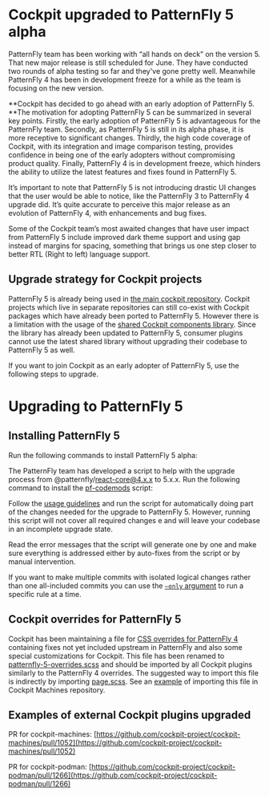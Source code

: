 # **Cockpit upgraded to PatternFly 5 alpha**

PatternFly team has been working with “all hands on deck” on the version 5. That new major release is still scheduled for June. They have conducted two rounds of alpha testing so far and they've gone pretty well. Meanwhile PatternFly 4 has been in development freeze for a while as the team is focusing on the new version.

**Cockpit has decided to go ahead with an early adoption of PatternFly 5. **The motivation for adopting PatternFly 5 can be summarized in several key points. Firstly, the early adoption of PatternFly 5 is advantageous for the PatternFly team. Secondly, as PatternFly 5 is still in its alpha phase, it is more receptive to significant changes. Thirdly, the high code coverage of Cockpit, with its integration and image comparison testing, provides confidence in being one of the early adopters without compromising product quality. Finally, PatternFly 4 is in development freeze, which hinders the ability to utilize the latest features and fixes found in PatternFly 5.

It’s important to note that PatternFly 5 is not introducing drastic UI changes that the user would be able to notice, like the PatternFly 3 to PatternFly 4 upgrade did. It’s quite accurate to perceive this major release as an evolution of PatternFly 4, with enhancements and bug fixes.

Some of the Cockpit team’s most awaited changes that have user impact from PatternFly 5 include improved dark theme support and using gap instead of margins for spacing, something that brings us one step closer to better RTL (Right to left) language support.


## **Upgrade strategy for Cockpit projects**

PatternFly 5 is already being used in [the main cockpit repository](https://github.com/cockpit-project/cockpit/). Cockpit projects  which live in separate repositories can still co-exist with Cockpit packages which have already been ported to PatternFly 5. However there is a limitation with the usage of the [shared Cockpit components library](https://github.com/cockpit-project/cockpit/tree/main/pkg/lib/). Since the library has already been updated to PatternFly 5, consumer plugins cannot use the latest shared library without upgrading their codebase to PatternFly 5 as well.

If you want to join Cockpit as an early adopter of PatternFly 5, use the following steps to upgrade.


# **Upgrading to PatternFly 5**


## **Installing PatternFly 5**

Run the following commands to install PatternFly 5 alpha:

The PatternFly team has developed a script to help with the upgrade process from @patternfly/react-core@4.x.x to 5.x.x.  Run the following command to install the [pf-codemods](https://github.com/patternfly/pf-codemods/) script:

Follow the [usage guidelines](https://github.com/patternfly/pf-codemods/#usage) and run the script for automatically doing part of the changes needed for the upgrade to PatternFly 5. However, running this script will not cover all required changes e  and will leave your codebase in an incomplete upgrade state.

Read the error messages that the script will generate one by one and make sure everything is addressed either by auto-fixes from the script or by manual intervention.

If you want to make multiple commits with isolated logical changes rather than one all-included commits you can use the [`–only` argument](https://github.com/patternfly/pf-codemods/#options) to run a specific rule at a time.


## **Cockpit overrides for PatternFly 5**

Cockpit has been maintaining a file for [CSS overrides for PatternFly 4](https://github.com/cockpit-project/cockpit/blob/289/pkg/lib/patternfly/patternfly-4-overrides.scss) containing fixes not yet included upstream in PatternFly and also some special customizations for Cockpit. This file has been renamed to [patternfly-5-overrides.scss](https://github.com/cockpit-project/cockpit/blob/main/pkg/lib/patternfly/patternfly-5-overrides.scss) and should be imported by all Cockpit plugins similarly to the PatternFly 4 overrides. The suggested way to import this file is indirectly by importing [page.scss](https://github.com/cockpit-project/cockpit/tree/main/pkg/lib/page.scss). See an [example](https://github.com/cockpit-project/cockpit-machines/blob/main/src/machines.scss#L1) of importing this file in Cockpit Machines repository.


## **Examples of external Cockpit plugins upgraded**

PR for cockpit-machines: [https://github.com/cockpit-project/cockpit-machines/pull/1052](https://github.com/cockpit-project/cockpit-machines/pull/1052)

PR for cockpit-podman: [https://github.com/cockpit-project/cockpit-podman/pull/1266](https://github.com/cockpit-project/cockpit-podman/pull/1266)
